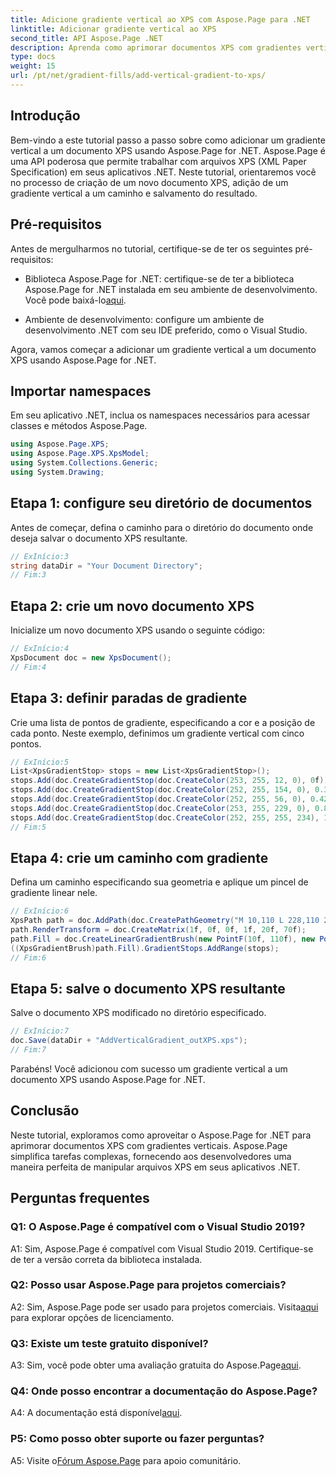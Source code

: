 ```yaml
---
title: Adicione gradiente vertical ao XPS com Aspose.Page para .NET
linktitle: Adicionar gradiente vertical ao XPS
second_title: API Aspose.Page .NET
description: Aprenda como aprimorar documentos XPS com gradientes verticais usando Aspose.Page for .NET. Siga nosso guia passo a passo para uma integração perfeita.
type: docs
weight: 15
url: /pt/net/gradient-fills/add-vertical-gradient-to-xps/
---
```

## Introdução

Bem-vindo a este tutorial passo a passo sobre como adicionar um gradiente vertical a um documento XPS usando Aspose.Page for .NET. Aspose.Page é uma API poderosa que permite trabalhar com arquivos XPS (XML Paper Specification) em seus aplicativos .NET. Neste tutorial, orientaremos você no processo de criação de um novo documento XPS, adição de um gradiente vertical a um caminho e salvamento do resultado.

## Pré-requisitos

Antes de mergulharmos no tutorial, certifique-se de ter os seguintes pré-requisitos:

-  Biblioteca Aspose.Page for .NET: certifique-se de ter a biblioteca Aspose.Page for .NET instalada em seu ambiente de desenvolvimento. Você pode baixá-lo[aqui](https://releases.aspose.com/page/net/).

- Ambiente de desenvolvimento: configure um ambiente de desenvolvimento .NET com seu IDE preferido, como o Visual Studio.

Agora, vamos começar a adicionar um gradiente vertical a um documento XPS usando Aspose.Page for .NET.

## Importar namespaces

Em seu aplicativo .NET, inclua os namespaces necessários para acessar classes e métodos Aspose.Page.

```csharp
using Aspose.Page.XPS;
using Aspose.Page.XPS.XpsModel;
using System.Collections.Generic;
using System.Drawing;
```

## Etapa 1: configure seu diretório de documentos

Antes de começar, defina o caminho para o diretório do documento onde deseja salvar o documento XPS resultante.

```csharp
// ExInício:3
string dataDir = "Your Document Directory";
// Fim:3
```

## Etapa 2: crie um novo documento XPS

Inicialize um novo documento XPS usando o seguinte código:

```csharp
// ExInício:4
XpsDocument doc = new XpsDocument();
// Fim:4
```

## Etapa 3: definir paradas de gradiente

Crie uma lista de pontos de gradiente, especificando a cor e a posição de cada ponto. Neste exemplo, definimos um gradiente vertical com cinco pontos.

```csharp
// ExInício:5
List<XpsGradientStop> stops = new List<XpsGradientStop>();
stops.Add(doc.CreateGradientStop(doc.CreateColor(253, 255, 12, 0), 0f));
stops.Add(doc.CreateGradientStop(doc.CreateColor(252, 255, 154, 0), 0.359375f));
stops.Add(doc.CreateGradientStop(doc.CreateColor(252, 255, 56, 0), 0.424805f));
stops.Add(doc.CreateGradientStop(doc.CreateColor(253, 255, 229, 0), 0.879883f));
stops.Add(doc.CreateGradientStop(doc.CreateColor(252, 255, 255, 234), 1f));
// Fim:5
```

## Etapa 4: crie um caminho com gradiente

Defina um caminho especificando sua geometria e aplique um pincel de gradiente linear nele.

```csharp
// ExInício:6
XpsPath path = doc.AddPath(doc.CreatePathGeometry("M 10,110 L 228,110 228,200 10,200"));
path.RenderTransform = doc.CreateMatrix(1f, 0f, 0f, 1f, 20f, 70f);
path.Fill = doc.CreateLinearGradientBrush(new PointF(10f, 110f), new PointF(10f, 200f));
((XpsGradientBrush)path.Fill).GradientStops.AddRange(stops);
// Fim:6
```

## Etapa 5: salve o documento XPS resultante

Salve o documento XPS modificado no diretório especificado.

```csharp
// ExInício:7
doc.Save(dataDir + "AddVerticalGradient_outXPS.xps");
// Fim:7
```

Parabéns! Você adicionou com sucesso um gradiente vertical a um documento XPS usando Aspose.Page for .NET.

## Conclusão

Neste tutorial, exploramos como aproveitar o Aspose.Page for .NET para aprimorar documentos XPS com gradientes verticais. Aspose.Page simplifica tarefas complexas, fornecendo aos desenvolvedores uma maneira perfeita de manipular arquivos XPS em seus aplicativos .NET.

## Perguntas frequentes

### Q1: O Aspose.Page é compatível com o Visual Studio 2019?

A1: Sim, Aspose.Page é compatível com Visual Studio 2019. Certifique-se de ter a versão correta da biblioteca instalada.

### Q2: Posso usar Aspose.Page para projetos comerciais?

 A2: Sim, Aspose.Page pode ser usado para projetos comerciais. Visita[aqui](https://purchase.aspose.com/buy) para explorar opções de licenciamento.

### Q3: Existe um teste gratuito disponível?

 A3: Sim, você pode obter uma avaliação gratuita do Aspose.Page[aqui](https://releases.aspose.com/).

### Q4: Onde posso encontrar a documentação do Aspose.Page?

 A4: A documentação está disponível[aqui](https://reference.aspose.com/page/net/).

### P5: Como posso obter suporte ou fazer perguntas?

 A5: Visite o[Fórum Aspose.Page](https://forum.aspose.com/c/page/39) para apoio comunitário.